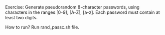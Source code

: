 Exercise:
Generate pseudorandom 8-character passwords, using characters in the ranges [0-9], [A-Z], [a-z]. Each password must contain at least two digits.

How to run?
Run rand_passc.sh file.
